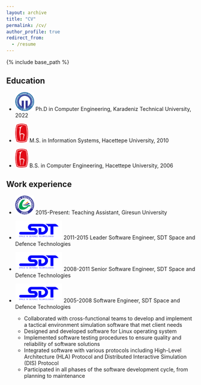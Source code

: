 ```yaml
---
layout: archive
title: "CV"
permalink: /cv/
author_profile: true
redirect_from:
  - /resume
---
```


{% include base_path %}

## Education

* <img src="/images/logo-ktu.png" alt="KTU" width="50" height="50"> Ph.D in Computer Engineering, Karadeniz Technical University, 2022

* <img src="/images/logo-hacettepe.png" alt="Hacettepe" width="34" height="50"> M.S. in Information Systems, Hacettepe University, 2010

* <img src="/images/logo-hacettepe.png" alt="Hacettepe" width="34" height="50"> B.S. in Computer Engineering, Hacettepe University, 2006

## Work experience

* <img src="/images/logo-giresun.png" alt="GRU" width="50" height="50"> 2015-Present: Teaching Assistant, Giresun University

* <img src="/images/logo-sdt.png" alt="SDT" width="125" height="50"> 2011-2015 Leader Software Engineer, SDT Space and Defence Technologies 

* <img src="/images/logo-sdt.png" alt="SDT" width="125" height="50"> 2008-2011 Senior Software Engineer, SDT Space and Defence Technologies 

* <img src="/images/logo-sdt.png" alt="SDT" width="125" height="50"> 2005-2008 Software Engineer, SDT Space and Defence Technologies 
  * Collaborated with cross-functional teams to develop and implement a tactical environment simulation software that met client needs
  * Designed and developed software for Linux operating system
  * Implemented software testing procedures to ensure quality and reliability of software solutions
  * Integrated software with various protocols including High-Level Architecture (HLA) Protocol and Distributed Interactive Simulation (DIS) Protocol
  * Participated in all phases of the software development cycle, from planning to maintenance
